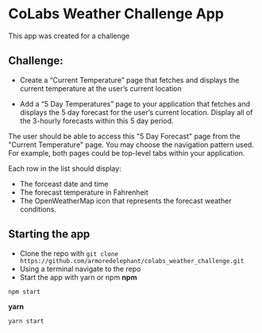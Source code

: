 # CoLabs Weather Challenge App
This app was created for a challenge 

## Challenge:
- Create a “Current Temperature” page that fetches and displays the current temperature
at the user’s current location

- Add a “5 Day Temperatures” page to your application that fetches and displays the 5 day
forecast for the user’s current location. Display all of the 3-hourly forecasts within this 5
day period.

The user should be able to access this "5 Day Forecast" page from the "Current
Temperature" page. You may choose the navigation pattern used. For example, both
pages could be top-level tabs within your application.

Each row in the list should display:
- The forceast date and time
- The forecast temperature in Fahrenheit
- The OpenWeatherMap icon that represents the forecast weather conditions.

## Starting the app
- Clone the repo with ```git clone https://github.com/armoredelephant/colabs_weather_challenge.git```
- Using a terminal navigate to the repo
- Start the app with yarn or npm
**npm**
```
npm start
```

**yarn**
```
yarn start
```
